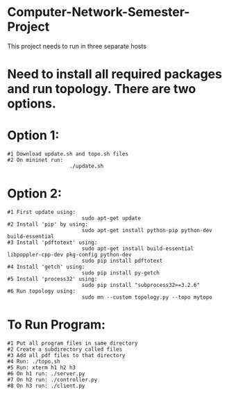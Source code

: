 # Computer-Network-Semester-Project
This project needs to run in three separate hosts
# Need to install all required packages and run topology. There are two options.
# Option 1: 
    #1 Download update.sh and topo.sh files
    #2 On mininet run:
                        ./update.sh
# Option 2:
    #1 First update using:
                            sudo apt-get update
    #2 Install 'pip' by using: 
                            sudo apt-get install python-pip python-dev build-essential
    #3 Install 'pdftotext' using:
                            sudo apt-get install build-essential libpoppler-cpp-dev pkg-config python-dev
                            sudo pip install pdftotext
    #4 Install 'getch' using:
                            sudo pip install py-getch
    #5 Install 'process32' using:
                            sudo pip install "subprocess32>=3.2.6"
    #6 Run topology using:
                            sudo mn --custom topology.py --topo mytopo

# To Run Program:
    #1 Put all program files in same directory
    #2 Create a subdirectory called files
    #3 Add all pdf files to that directory
    #4 Run: ./topo.sh
    #5 Run: xterm h1 h2 h3
    #6 On h1 run: ./server.py
    #7 On h2 run: ./controller.py
    #8 On h3 run: ./client.py
